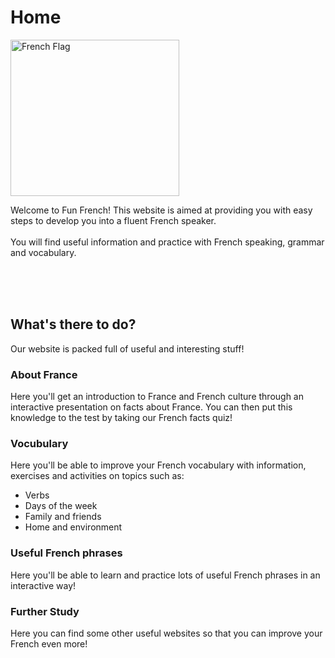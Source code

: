 <h1>Home</h1>
<img class="imgLeft" src="https://upload.wikimedia.org/wikipedia/en/c/c3/Flag_of_France.svg" alt="French Flag" width="270" height="250">
<p>Welcome to Fun French! This website is aimed at providing you with easy steps to develop you into a fluent French speaker.<br><br>You will find useful information and practice with French speaking, grammar and vocabulary.</p><br><br><br>
<h2>What's there to do?</h2>
<p>Our website is packed full of useful and interesting stuff!</p>
<h3>About France</h3>
<p>Here you'll get an introduction to France and French culture through an interactive presentation on facts about France. You can then put this knowledge to the test by taking our French facts quiz!</p>
<h3>Vocubulary</h3>
<p>Here you'll be able to improve your French vocabulary with information, exercises and activities on topics such as:</p>
<ul>
  <li>Verbs</li>
  <li>Days of the week</li>
  <li>Family and friends</li>
  <li>Home and environment</li>
</ul>
<h3>Useful French phrases</h3>
<p>Here you'll be able to learn and practice lots of useful French phrases in an interactive way!</p>
<h3>Further Study</h3>
<p>Here you can find some other useful websites so that you can improve your French even more!</p>

